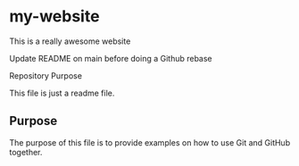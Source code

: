# my-website

This is a really awesome website

Update README on main before doing a Github rebase

Repository Purpose

This file is just a readme file.

## Purpose

The purpose of this file is to provide examples
on how to use Git and GitHub together.


